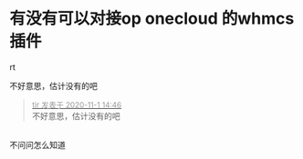 # 有没有可以对接op onecloud 的whmcs插件


rt<img src="static/image/smiley/yct/019.gif" smilieid="49" border="0" alt="" /> 

不好意思，估计没有的吧

<div class="quote"><blockquote><font size="2"><a href="https://www.hostloc.com/forum.php?mod=redirect&amp;goto=findpost&amp;pid=9384933&amp;ptid=760960" target="_blank"><font color="#999999">tir 发表于 2020-11-1 14:46</font></a></font><br />
不好意思，估计没有的吧</blockquote></div><br />
不问问怎么知道<img src="static/image/smiley/yct/007.gif" smilieid="46" border="0" alt="" />
